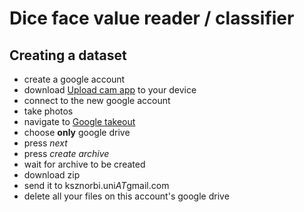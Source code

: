 # Dice face value reader / classifier

## Creating a dataset

- create a google account
- download [Upload cam app](http://uploadcamapp.com/) to your device
- connect to the new google account
- take photos
- navigate to [Google takeout](https://takeout.google.com/settings/takeout)
- choose **only** google drive
- press *next*
- press *create archive*
- wait for archive to be created
- download zip
- send it to ksznorbi.uni*AT*gmail.com
- delete all your files on this account's google drive